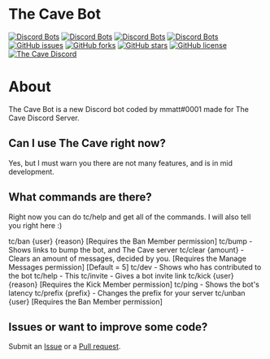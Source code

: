 # The Cave Bot 
[![Discord Bots](https://top.gg/api/widget/status/624829444963696660.svg?noavatar=true)](https://top.gg/bot/624829444963696660)
[![Discord Bots](https://top.gg/api/widget/upvotes/624829444963696660.svg?noavatar=true)](https://top.gg/bot/624829444963696660)
[![Discord Bots](https://top.gg/api/widget/lib/624829444963696660.svg?noavatar=true)](https://top.gg/bot/624829444963696660)
[![Discord Bots](https://discordbots.org/api/widget/owner/624829444963696660.svg?noavatar=true)](https:/top.gg/bot/624829444963696660)
[![GitHub issues](https://img.shields.io/github/issues/mmatt625/thecave.svg)](https://github.com/mmatt625/thecave/issues)
[![GitHub forks](https://img.shields.io/github/forks/mmatt625/thecave.svg)](https://github.com/mmatt625/thecave/network)
[![GitHub stars](https://img.shields.io/github/stars/mmatt625/thecave.svg)](https://github.com/mmatt625/thecave/stargazers)
[![GitHub license](https://img.shields.io/github/license/mmatt625/thecave.svg)](https://github.com/mmatt625/thecave/blob/master/LICENSE)
[![The Cave Discord](https://discordapp.com/api/guilds/560262402659057681/widget.png?style=shield)](https://discord.gg/8xMWb7W)

# About
The Cave Bot is a new Discord bot coded by mmatt#0001 made for The Cave Discord Server.

## Can I use The Cave right now?
Yes, but I must warn you there are not many features, and is in mid development.

## What commands are there?
Right now you can do tc/help and get all of the commands.
I will also tell you right here :)

tc/ban {user} {reason} [Requires the Ban Member permission]
tc/bump - Shows links to bump the bot, and The Cave server
tc/clear {amount} - Clears an amount of messages, decided by you. [Requires the Manage Messages permission] [Default = 5]
tc/dev - Shows who has contributed to the bot
tc/help - This
tc/invite - Gives a bot invite link
tc/kick {user} {reason} [Requires the Kick Member permission]
tc/ping - Shows the bot's latency
tc/prefix {prefix} - Changes the prefix for your server
tc/unban {user} [Requires the Ban Member permission]

## Issues or want to improve some code?
Submit an [Issue](https://github.com/mmatt625/thecave/issues) or a [Pull request](https://github.com/mmatt625/thecave/pulls).
